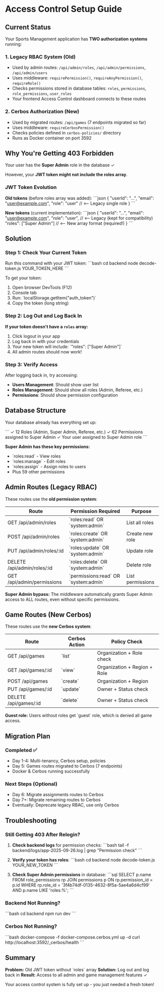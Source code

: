 # Access Control Setup Guide

## Current Status

Your Sports Management application has **TWO authorization systems** running:

### 1. **Legacy RBAC System** (Old)
- Used by admin routes: `/api/admin/roles`, `/api/admin/permissions`, `/api/admin/users`
- Uses middleware: `requirePermission()`, `requireAnyPermission()`, `requireRole()`
- Checks permissions stored in database tables: `roles`, `permissions`, `role_permissions`, `user_roles`
- Your frontend Access Control dashboard connects to these routes

### 2. **Cerbos Authorization** (New)
- Used by migrated routes: `/api/games` (7 endpoints migrated so far)
- Uses middleware: `requireCerbosPermission()`
- Checks policies defined in `cerbos-policies/` directory
- Runs as Docker container on port 3592

## Why You're Getting 403 Forbidden

Your user has the **Super Admin** role in the database ✓

However, your **JWT token might not include the roles array**.

### JWT Token Evolution

**Old tokens** (before roles array was added):
\`\`\`json
{
  "userId": "...",
  "email": "user@example.com",
  "role": "user"  // <-- Legacy single role
}
\`\`\`

**New tokens** (current implementation):
\`\`\`json
{
  "userId": "...",
  "email": "user@example.com",
  "role": "user",  // <-- Legacy (kept for compatibility)
  "roles": ["Super Admin"]  // <-- New array format (required!)
}
\`\`\`

## Solution

### Step 1: Check Your Current Token

Run this command with your JWT token:
\`\`\`bash
cd backend
node decode-token.js YOUR_TOKEN_HERE
\`\`\`

To get your token:
1. Open browser DevTools (F12)
2. Console tab
3. Run: \`localStorage.getItem("auth_token")\`
4. Copy the token (long string)

### Step 2: Log Out and Log Back In

**If your token doesn't have a `roles` array:**

1. Click logout in your app
2. Log back in with your credentials
3. Your new token will include: \`"roles": ["Super Admin"]\`
4. All admin routes should now work!

### Step 3: Verify Access

After logging back in, try accessing:
- **Users Management**: Should show user list
- **Roles Management**: Should show all roles (Admin, Referee, etc.)
- **Permissions**: Should show permission configuration

## Database Structure

Your database already has everything set up:

\`\`\`
✓ 12 Roles (Admin, Super Admin, Referee, etc.)
✓ 62 Permissions assigned to Super Admin
✓ Your user assigned to Super Admin role
\`\`\`

**Super Admin has these key permissions:**
- \`roles:read\` - View roles
- \`roles:manage\` - Edit roles
- \`roles:assign\` - Assign roles to users
- Plus 59 other permissions

## Admin Routes (Legacy RBAC)

These routes use the **old permission system**:

| Route | Permission Required | Purpose |
|-------|-------------------|---------|
| GET /api/admin/roles | \`roles:read\` OR \`system:admin\` | List all roles |
| POST /api/admin/roles | \`roles:create\` OR \`system:admin\` | Create new role |
| PUT /api/admin/roles/:id | \`roles:update\` OR \`system:admin\` | Update role |
| DELETE /api/admin/roles/:id | \`roles:delete\` OR \`system:admin\` | Delete role |
| GET /api/admin/permissions | \`permissions:read\` OR \`system:admin\` | List permissions |

**Super Admin bypass:** The middleware automatically grants Super Admin access to ALL routes, even without specific permissions.

## Game Routes (New Cerbos)

These routes use the **new Cerbos system**:

| Route | Cerbos Action | Policy Check |
|-------|--------------|-------------|
| GET /api/games | \`list\` | Organization + Role check |
| GET /api/games/:id | \`view\` | Organization + Region + Role |
| POST /api/games | \`create\` | Organization + Region |
| PUT /api/games/:id | \`update\` | Owner + Status check |
| DELETE /api/games/:id | \`delete\` | Owner + Status check |

**Guest role:** Users without roles get \`guest\` role, which is denied all game access.

## Migration Plan

### Completed ✅
- Day 1-4: Multi-tenancy, Cerbos setup, policies
- Day 5: Games routes migrated to Cerbos (7 endpoints)
- Docker & Cerbos running successfully

### Next Steps (Optional)
- Day 6: Migrate assignments routes to Cerbos
- Day 7+: Migrate remaining routes to Cerbos
- Eventually: Deprecate legacy RBAC, use only Cerbos

## Troubleshooting

### Still Getting 403 After Relogin?

1. **Check backend logs** for permission checks:
   \`\`\`bash
   tail -f backend/logs/app-2025-09-26.log | grep "Permission check"
   \`\`\`

2. **Verify your token has roles**:
   \`\`\`bash
   cd backend
   node decode-token.js YOUR_NEW_TOKEN
   \`\`\`

3. **Check Super Admin permissions** in database:
   \`\`\`sql
   SELECT p.name
   FROM role_permissions rp
   JOIN permissions p ON rp.permission_id = p.id
   WHERE rp.role_id = '3f4b74df-0135-4632-8f5a-5ae4a6d4cf99'
   AND p.name LIKE 'roles:%';
   \`\`\`

### Backend Not Running?

\`\`\`bash
cd backend
npm run dev
\`\`\`

### Cerbos Not Running?

\`\`\`bash
docker-compose -f docker-compose.cerbos.yml up -d
curl http://localhost:3592/_cerbos/health
\`\`\`

## Summary

**Problem:** Old JWT token without \`roles\` array
**Solution:** Log out and log back in
**Result:** Access to all admin and game management features ✓

Your access control system is fully set up - you just needed a fresh token!